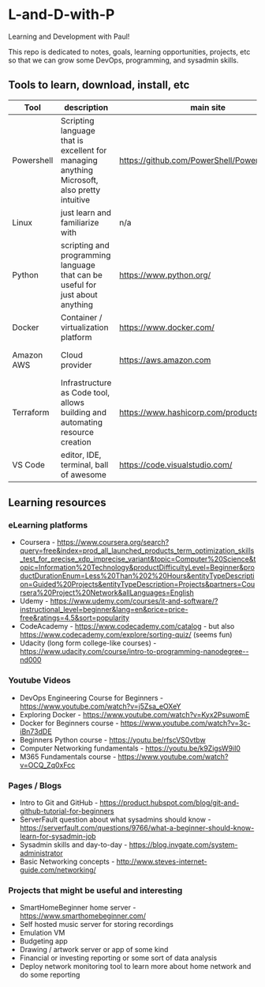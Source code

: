 # L-and-D-with-P
Learning and Development with Paul!

This repo is dedicated to notes, goals, learning opportunities, projects, etc so that we can grow some DevOps, programming, and sysadmin skills. 

## Tools to learn, download, install, etc

Tool | description | main site | support/learning site
-----|-----|-----|-----
Powershell | Scripting language that is excellent for managing anything Microsoft, also pretty intuitive | https://github.com/PowerShell/PowerShell | https://learn.microsoft.com/en-us/powershell/
Linux | just learn and familiarize with | n/a | n/a
Python | scripting and programming language that can be useful for just about anything | https://www.python.org/ | https://wiki.python.org/moin/BeginnersGuide
Docker | Container / virtualization platform | https://www.docker.com/ | https://docs.docker.com
Amazon AWS | Cloud provider | https://aws.amazon.com | https://docs.aws.amazon.com/aws-support/?id=docs_gateway or https://aws.amazon.com/training/
Terraform | Infrastructure as Code tool, allows building and automating resource creation | https://www.hashicorp.com/products/terraform | https://learn.hashicorp.com/terraform
VS Code | editor, IDE, terminal, ball of awesome | https://code.visualstudio.com/ | https://code.visualstudio.com/docs

## Learning resources

### eLearning platforms

- Coursera - https://www.coursera.org/search?query=free&index=prod_all_launched_products_term_optimization_skills_test_for_precise_xdp_imprecise_variant&topic=Computer%20Science&topic=Information%20Technology&productDifficultyLevel=Beginner&productDurationEnum=Less%20Than%202%20Hours&entityTypeDescription=Guided%20Projects&entityTypeDescription=Projects&partners=Coursera%20Project%20Network&allLanguages=English
- Udemy - https://www.udemy.com/courses/it-and-software/?instructional_level=beginner&lang=en&price=price-free&ratings=4.5&sort=popularity
- CodeAcademy - https://www.codecademy.com/catalog - but also https://www.codecademy.com/explore/sorting-quiz/ (seems fun)
- Udacity (long form college-like courses) - https://www.udacity.com/course/intro-to-programming-nanodegree--nd000

### Youtube Videos

- DevOps Engineering Course for Beginners - https://www.youtube.com/watch?v=j5Zsa_eOXeY
- Exploring Docker - https://www.youtube.com/watch?v=Kyx2PsuwomE
- Docker for Beginners course - https://www.youtube.com/watch?v=3c-iBn73dDE
- Beginners Python course - https://youtu.be/rfscVS0vtbw
- Computer Networking fundamentals - https://youtu.be/k9ZigsW9il0
- M365 Fundamentals course - https://www.youtube.com/watch?v=OCQ_Zq0xFcc

### Pages / Blogs

- Intro to Git and GitHub - https://product.hubspot.com/blog/git-and-github-tutorial-for-beginners
- ServerFault question about what sysadmins should know - https://serverfault.com/questions/9766/what-a-beginner-should-know-learn-for-sysadmin-job
- Sysadmin skills and day-to-day - https://blog.invgate.com/system-administrator
- Basic Networking concepts - http://www.steves-internet-guide.com/networking/

### Projects that might be useful and interesting

- SmartHomeBeginner home server - https://www.smarthomebeginner.com/
- Self hosted music server for storing recordings
- Emulation VM 
- Budgeting app
- Drawing / artwork server or app of some kind
- Financial or investing reporting or some sort of data analysis
- Deploy network monitoring tool to learn more about home network and do some reporting
